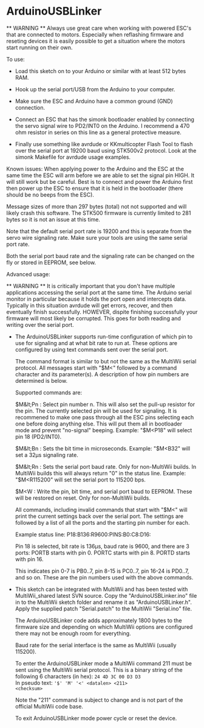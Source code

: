 ArduinoUSBLinker
================

 ** WARNING **
   Always use great care when working with powered ESC's that are connected
   to motors. Especially when reflashing firmware and reseting devices it is
   easily possible to get a situation where the motors start running on their
   own.

To use:

 * Load this sketch on to your Arduino or similar with at least 512 bytes
   RAM.

 * Hook up the serial port/USB from the Arduino to your computer.

 * Make sure the ESC and Arduino have a common ground (GND) connection.

 * Connect an ESC that has the simonk bootloader enabled by connecting the
   servo signal wire to PD2/INT0 on the Arduino. I recommend a 470 ohm resistor
   in series on this line as a general protective measure.

 * Finally use something like avrdude or KKmulticopter Flash Tool to flash over
   the serial port at 19200 baud using STK500v2 protocol. Look at the simonk
   Makefile for avrdude usage examples.


Known issues:
  When applying power to the Arduino and the ESC at the same time the ESC will
  arm before we are able to set the signal pin HIGH. It will still work but be
  careful. Best is to connect and power the Arduino first then power up the
  ESC to ensure that it is held in the bootloader (there should be no beeps
  from the ESC).

  Message sizes of more than 297 bytes (total) not not supported and will
  likely crash this software. The STK500 firmware is currently limited to 281
  bytes so it is not an issue at this time.

  Note that the default serial port rate is 19200 and this is separate from
  the servo wire signaling rate. Make sure your tools are using the same
  serial port rate.

  Both the serial port baud rate and the signaling rate can be changed on the
  fly or stored in EEPROM, see below.


Advanced usage:

 ** WARNING ** It is critically important that you don't have multiple
   applications accessing the serial port at the same time. The Arduino serial
   monitor in particular because it holds the port open and intercepts data.
   Typically in this situation avrdude will get errors, recover, and then
   eventually finish successfully. HOWEVER, dispite finishing successfully your
   firmware will most likely be corrupted. This goes for both reading and
   writing over the serial port.

 * The ArduinoUSBLinker supports run-time configuration of which pin to use for
   signaling and at what bit rate to run at. These options are configured by
   using text commands sent over the serial port.

   The command format is similar to but not the same as the MultiWii serial
   protocol. All messages start with "$M&lt;" followed by a command character
   and its parameter(s). A description of how pin numbers are determined is
   below.

   Supported commands are:

   $M&lt;Pn : Select pin number n. This will also set the pull-up resistor for
              the pin. The currently selected pin will be used for signaling.
              It is recommened to make one pass through all the ESC pins
              selecting each one before doing anything else. This will put them
              all in bootloader mode and prevent "no-signal" beeping.
              Example: "$M&lt;P18" will select pin 18 (PD2/INT0).

   $M&lt;Bn : Sets the bit time in microseconds.
              Example: "$M&lt;B32" will set a 32µs signaling rate.

   $M&lt;Rn : Sets the serial port baud rate. Only for non-MultiWii builds. In
              MultiWii builds this will always return "0" in the status line.
              Example: "$M&lt;R115200" will set the serial port to 115200 bps.

   $M&lt;W  : Write the pin, bit time, and serial port baud to EEPROM. These
              will be restored on reset. Only for non-MultiWii builds.

   All commands, including invalid commands that start with "$M&lt;" will
   print the current settings back over the serial port. The settings are
   followed by a list of all the ports and the starting pin number for each.

   Example status line:
   P18:B136:R9600:PINS:B0:C8:D16:

   Pin 18 is selected, bit rate is 136µs, baud rate is 9600, and there are
   3 ports:
   PORTB starts with pin 0.
   PORTC starts with pin 8.
   PORTD starts with pin 16.

   This indicates pin 0-7 is PB0..7, pin 8-15 is PC0..7, pin 16-24 is PD0..7,
   and so on. These are the pin numbers used with the above commands.

 * This sketch can be integrated with MultiWii and has been tested with
   MultiWii\_shared latest SVN source. Copy the "ArduinoUSBLinker.ino" file in
   to the MultiWii sketch folder and rename it as "ArduinoUSBLinker.h". Apply
   the supplied patch "Serial.patch" to the MultiWii "Serial.ino" file.

   The ArduinoUSBLinker code adds approximately 1800 bytes to the firmware size
   and depending on which MultiWii options are configured there may not be
   enough room for everything.

   Baud rate for the serial interface is the same as MultiWii (usually 115200).
   
   To enter the ArduinoUSBLinker mode a MultiWii command 211 must be sent using
   the MultiWii serial protocol. This is a binary string of the following
   6 characters (in hex): <code>24 4D 3C 00 D3 D3</code><br>
   In pseudo text:
   <code>'$' 'M' '&lt;' &lt;datalen&gt; &lt;211&gt; &lt;checksum&gt;</code>

   Note the "211" command is subject to change and is not part of the official
   MultiWii code base.

   To exit ArduinoUSBLinker mode power cycle or reset the device.
